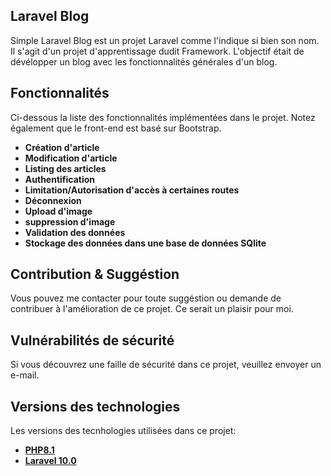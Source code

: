 ## Laravel Blog

Simple Laravel Blog est un projet Laravel comme l'indique si bien son nom. 
Il s'agit d'un projet d'apprentissage dudit Framework.
L'objectif était de dévélopper un blog avec les fonctionnalités générales d'un blog.


## Fonctionnalités

Ci-dessous la liste des fonctionnalités implémentées dans le projet. Notez également que le front-end est basé sur Bootstrap.

- **Création d'article**
- **Modification d'article**
- **Listing des articles**
- **Authentification**
- **Limitation/Autorisation d'accès à certaines routes**
- **Déconnexion**
- **Upload d'image**
- **suppression d'image**
- **Validation des données**
- **Stockage des données dans une base de données SQlite**

## Contribution & Suggéstion

Vous pouvez me contacter pour toute suggéstion ou demande de contribuer à l'amélioration de ce projet. Ce serait un plaisir pour moi.

## Vulnérabilités de sécurité

Si vous découvrez une faille de sécurité dans ce projet, veuillez envoyer un e-mail.

## Versions des technologies

Les versions des tecnhologies utilisées dans ce projet:

- **[PHP8.1](https://windows.php.net/download#php-8.2)**
- **[Laravel 10.0](https://laravel.com/docs/10.x/installation)**
